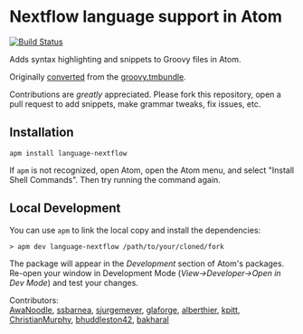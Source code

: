 # Nextflow language support in Atom

[![Build Status](https://travis-ci.org/Jakehp/language-groovy.svg?branch=master)](https://travis-ci.org/Jakehp/language-groovy)

Adds syntax highlighting and snippets to Groovy files in Atom.

Originally [converted](https://atom.io/docs/latest/hacking-atom-converting-from-textmate)
from the [groovy.tmbundle](https://github.com/textmate/groovy.tmbundle).

Contributions are *greatly* appreciated. Please fork this repository, open a pull request to add snippets, make grammar tweaks, fix issues, etc.

## Installation

```shell
apm install language-nextflow
```
If `apm` is not recognized, open Atom, open the Atom menu, and select "Install Shell Commands". Then try running the command again.

## Local Development

You can use `apm` to link the local copy and install the dependencies:

```shell
> apm dev language-nextflow /path/to/your/cloned/fork
```

The package will appear in the *Development* section of Atom's packages. Re-open your window in Development Mode (*View->Developer->Open in Dev Mode*) and test your changes.

Contributors:  
[AwaNoodle](https://github.com/AwaNoodle), [ssbarnea](https://github.com/ssbarnea), [sjurgemeyer](https://github.com/sjurgemeyer), [glaforge](https://github.com/glaforge), [alberthier](https://github.com/alberthier), [kpitt](https://github.com/kpitt), [ChristianMurphy](https://github.com/ChristianMurphy), [bhuddleston42](https://github.com/bhuddleston42), [bakharal](https://github.com/bakharal)
